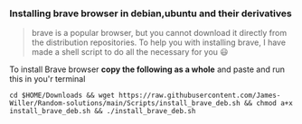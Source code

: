 ### Installing brave browser in debian,ubuntu and their derivatives 
  
 
  >brave is a popular browser, but you cannot download it directly from the distribution repositories. To help you with installing brave, I have made a shell script to do all the necessary for you :smiley:


To install Brave browser **copy the following as a whole** and paste and run this in you'r terminal 

`cd $HOME/Downloads && wget https://raw.githubusercontent.com/James-Willer/Random-solutions/main/Scripts/install_brave_deb.sh && chmod a+x install_brave_deb.sh && ./install_brave_deb.sh`
